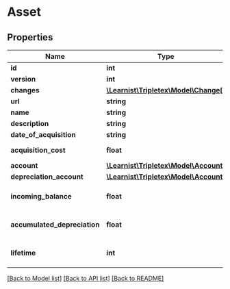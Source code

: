 # Asset

## Properties
Name | Type | Description | Notes
------------ | ------------- | ------------- | -------------
**id** | **int** |  | [optional] 
**version** | **int** |  | [optional] 
**changes** | [**\Learnist\Tripletex\Model\Change[]**](Change.md) |  | [optional] 
**url** | **string** |  | [optional] 
**name** | **string** |  | 
**description** | **string** |  | 
**date_of_acquisition** | **string** |  | 
**acquisition_cost** | **float** | Acquisition cost. | [optional] 
**account** | [**\Learnist\Tripletex\Model\Account**](Account.md) |  | [optional] 
**depreciation_account** | [**\Learnist\Tripletex\Model\Account**](Account.md) |  | [optional] 
**incoming_balance** | **float** | Incoming balance for the asset. | [optional] 
**accumulated_depreciation** | **float** | Accumulated depreciation for the asset. | [optional] 
**lifetime** | **int** | Lifetime in months for the asset. | [optional] 

[[Back to Model list]](../../README.md#documentation-for-models) [[Back to API list]](../../README.md#documentation-for-api-endpoints) [[Back to README]](../../README.md)

